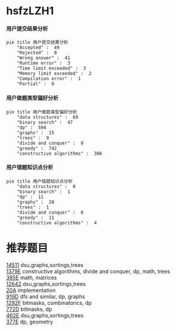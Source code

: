 # hsfzLZH1

<!-- tabs:start -->



#### **用户提交结果分析**

```mermaid
pie title 用户提交结果分析
    "Accepted" :  49
    "Rejected" :  0
    "Wrong answer" :  41
    "Runtime error" :  3
    "Time limit exceeded" :  3
    "Memory limit exceeded" :  2
    "Compilation error" :  1
    "Partial" :  0
```

#### **用户做题类型偏好分析**

```mermaid
pie title 用户做题类型偏好分析
    "data structures" :  69
    "binary search" :  47
    "dp" :  594
    "graphs" :  15
    "trees" :  9
    "divide and conquer" :  0
    "greedy" :  742
    "constructive algorithms" :  386
```
#### **用户错题知识点分析**

```mermaid
pie title 用户错题知识点分析
    "data structures" :  0
    "binary search" :  1
    "dp" :  11
    "graphs" :  20
    "trees" :  1
    "divide and conquer" :  0
    "greedy" :  11
    "constructive algorithms" :  4
```



<!-- tabs:end -->
# 推荐题目
[14511](https://codeforces.com/contest/1451/problem/1)		dsu,graphs,sortings,trees		  
[1379E](https://codeforces.com/contest/1379/problem/E)		constructive algorithms,
                        divide and conquer,
                        dp,
                        math,
                        trees		  
[385E](https://codeforces.com/contest/385/problem/E)		math,
                        matrices		  
[12642](https://codeforces.com/contest/1264/problem/2)		dsu,graphs,sortings,trees		  
[20A](https://codeforces.com/contest/20/problem/A)		implementation		  
[919D](https://codeforces.com/contest/919/problem/D)		dfs and similar,
                        dp,
                        graphs		  
[1292F](https://codeforces.com/contest/1292/problem/F)		bitmasks,
                        combinatorics,
                        dp		  
[772D](https://codeforces.com/contest/772/problem/D)		bitmasks,
                        dp		  
[462E](https://codeforces.com/contest/462/problem/E)		dsu,graphs,sortings,trees		  
[377E](https://codeforces.com/contest/377/problem/E)		dp,
                        geometry		  
